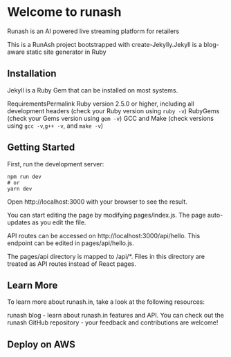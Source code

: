 # Welcome to runash
Runash is an AI powered live streaming platform for retailers 

This is a RunAsh project bootstrapped with create-Jekylly.Jekyll is a blog-aware static site generator in Ruby

## Installation
Jekyll is a Ruby Gem that can be installed on most systems.

RequirementsPermalink
Ruby version 2.5.0 or higher, including all development headers (check your Ruby version using ``ruby -v``)
RubyGems (check your Gems version using ``gem -v``)
GCC and Make (check versions using ``gcc -v``,``g++ -v``, and ``make -v``)

## Getting Started
First, run the development server:

```
npm run dev
# or
yarn dev
```

Open http://localhost:3000 with your browser to see the result.

You can start editing the page by modifying pages/index.js. The page auto-updates as you edit the file.

API routes can be accessed on http://localhost:3000/api/hello. This endpoint can be edited in pages/api/hello.js.

The pages/api directory is mapped to /api/*. Files in this directory are treated as API routes instead of React pages.

## Learn More
To learn more about runash.in, take a look at the following resources:

runash blog - learn about runash.in features and API.
You can check out the runash GitHub repository - your feedback and contributions are welcome!

## Deploy on AWS











 






